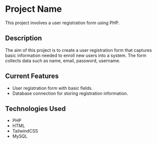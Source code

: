 # Project Name

This project involves a user registration form using PHP.

## Description

The aim of this project is to create a user registration form that captures basic information needed to enroll new users into a system. The form collects data such as name, email, password, username.


## Current Features

- User registration form with basic fields.
- Database connection for storing registration information.

## Technologies Used

- PHP
- HTML
- TailwindCSS
- MySQL 

